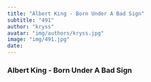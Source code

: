 ```yaml
---
title: "Albert King - Born Under A Bad Sign"
subtitle: "491"
author: "kryss"
avatar: "img/authors/kryss.jpg"
image: "img/491.jpg"
date:
---
```


### Albert King - Born Under A Bad Sign
